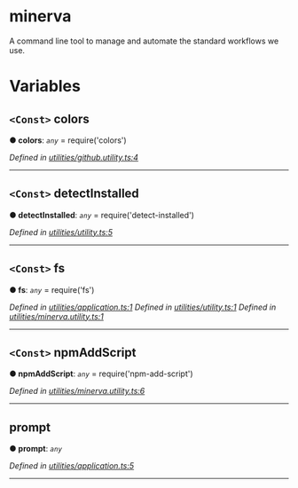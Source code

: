 
minerva
=======

A command line tool to manage and automate the standard workflows we use.

# Variables

<a id="colors"></a>

## `<Const>` colors

**● colors**: *`any`* =  require('colors')

*Defined in [utilities/github.utility.ts:4](https://github.com/sisk-technology-group-ltd/minerva/blob/f058e4b/src/utilities/github.utility.ts#L4)*

___
<a id="detectinstalled"></a>

## `<Const>` detectInstalled

**● detectInstalled**: *`any`* =  require('detect-installed')

*Defined in [utilities/utility.ts:5](https://github.com/sisk-technology-group-ltd/minerva/blob/f058e4b/src/utilities/utility.ts#L5)*

___
<a id="fs"></a>

## `<Const>` fs

**● fs**: *`any`* =  require('fs')

*Defined in [utilities/application.ts:1](https://github.com/sisk-technology-group-ltd/minerva/blob/f058e4b/src/utilities/application.ts#L1)*
*Defined in [utilities/utility.ts:1](https://github.com/sisk-technology-group-ltd/minerva/blob/f058e4b/src/utilities/utility.ts#L1)*
*Defined in [utilities/minerva.utility.ts:1](https://github.com/sisk-technology-group-ltd/minerva/blob/f058e4b/src/utilities/minerva.utility.ts#L1)*

___
<a id="npmaddscript"></a>

## `<Const>` npmAddScript

**● npmAddScript**: *`any`* =  require('npm-add-script')

*Defined in [utilities/minerva.utility.ts:6](https://github.com/sisk-technology-group-ltd/minerva/blob/f058e4b/src/utilities/minerva.utility.ts#L6)*

___
<a id="prompt"></a>

##  prompt

**● prompt**: *`any`*

*Defined in [utilities/application.ts:5](https://github.com/sisk-technology-group-ltd/minerva/blob/f058e4b/src/utilities/application.ts#L5)*

___

